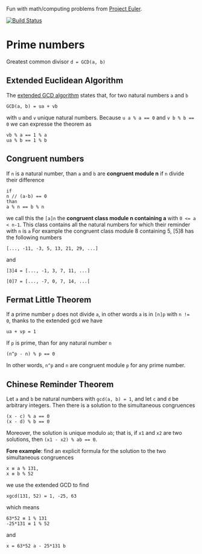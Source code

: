 Fun with math/computing problems from [Project Euler](https://projecteuler.net).

[![Build Status](https://travis-ci.org/lsbardel/mathfun.svg?branch=master)](https://travis-ci.org/lsbardel/mathfun)



# Prime numbers

Greatest common divisor ``d = GCD(a, b)``

## Extended Euclidean Algorithm

The [extended GCD algorithm](https://github.com/lsbardel/mathfun/blob/master/mathfun/primes/gcd.py#L18) states that,
for two natural numbers ``a`` and ``b``
```
GCD(a, b) = ua + vb
```
with ``u`` and ``v`` unique natural numbers.
Because ``u a % a == 0`` and ``v b % b == 0`` we can expresse the theorem as
```
vb % a == 1 % a
ua % b == 1 % b
```

## Congruent numbers

If ``n`` is a natural number, than ``a`` and ``b`` are **congruent module n** if ``n`` divide their difference
```
if
n // (a-b) == 0
than
a % n == b % n 
```
we call this the ``[a]n`` the **congruent class module n containing a** with ``0 <= a < n-1``. This class contains all the natural numbers for which their reminder with ``n`` is ``a``
For example the congruent class module 8 containing 5, [5]8 has the following numbers
```
[..., -11, -3, 5, 13, 21, 29, ...]
```
and
```
[3]4 = [..., -1, 3, 7, 11, ...]
```
```
[0]7 = [..., -7, 0, 7, 14, ...[
```
## Fermat Little Theorem

If a prime number ``p`` does not divide ``a``, in other words ``a`` is in ``[n]p`` with ``n != 0``, thanks to the extended gcd we have
```
ua + vp = 1
```
If ``p`` is prime, than for any natural number ``n``
```
(n^p - n) % p == 0
```
In other words, ``n^p`` and ``n`` are congruent module ``p`` for any prime number.

## Chinese Reminder Theorem

Let ``a`` and ``b`` be natural numbers with ``gcd(a, b) = 1``, and let ``c`` and ``d`` be arbitrary integers. Then there is a solution to the simultaneous congruences
```
(x - c) % a == 0
(x - d) % b == 0
```
Moreover, the solution is unique modulo ``ab``; that is, if ``x1`` and ``x2`` are two solutions,
then ``(x1 - x2) % ab == 0``.

**Fore example**: find an explicit formula for the solution to the two simultaneous congruences
```
x ≡ a % 131,
x ≡ b % 52
```
we use the extended GCD to find
```
xgcd(131, 52) = 1, -25, 63
```
which means
```
63*52 ≡ 1 % 131
-25*131 ≡ 1 % 52
```
and
```
x = 63*52 a - 25*131 b
```
